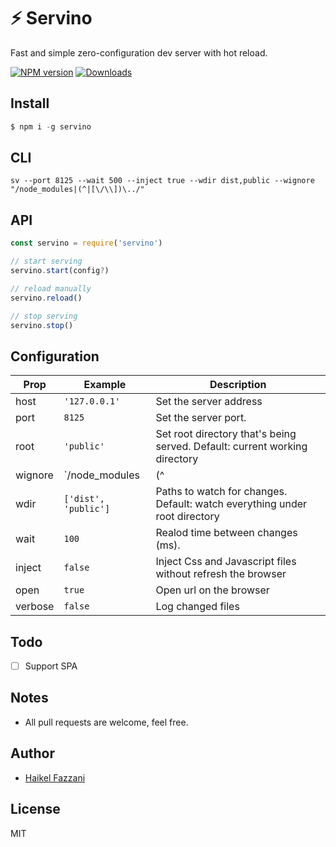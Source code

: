 # ⚡️ Servino
Fast and simple zero-configuration dev server with hot reload.

[![NPM version][npm-img]][npm-url] [![Downloads][downloads-img]][npm-url]

## Install
```js
$ npm i -g servino
```

## CLI
```shell
sv --port 8125 --wait 500 --inject true --wdir dist,public --wignore "/node_modules|(^|[\/\\])\../"
```

## API
```js
const servino = require('servino')

// start serving
servino.start(config?)

// reload manually
servino.reload()

// stop serving
servino.stop()
```

## Configuration

| Prop     | Example                         | Description                   |
|----------|---------------------------------|-------------------------------|
|host      | `'127.0.0.1'`                   | Set the server address      |
|port      | `8125`                          | Set the server port. |
|root      | `'public'`                      | Set root directory that's being served. Default: current working directory |
|wignore   | `/node_modules|(^|[\/\\])\../`| which's files or folders should be ignored |
|wdir      | `['dist', 'public']`            | Paths to watch for changes. Default: watch everything under root directory |
|wait      | `100`                           | Realod time between changes (ms). |
|inject    | `false`                         | Inject Css and Javascript files without refresh the browser |
|open      | `true`                          | Open url on the browser |
|verbose   | `false`                         | Log changed files |

## Todo
- [ ] Support SPA

## Notes
- All pull requests are welcome, feel free.

## Author
- [Haikel Fazzani](https://github.com/haikelfazzani)

## License
MIT

[downloads-img]: http://img.shields.io/npm/dm/servino.svg?style=flat-square
[npm-img]:       http://img.shields.io/npm/v/servino.svg?style=flat-square
[npm-url]:       https://npmjs.org/package/servino
